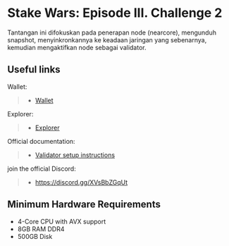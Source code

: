 # Stake Wars: Episode III. Challenge 2

Tantangan ini difokuskan pada penerapan node (nearcore), mengunduh snapshot, menyinkronkannya ke keadaan jaringan yang sebenarnya, kemudian mengaktifkan node sebagai validator.

## Useful links

Wallet:
>- [Wallet](https://wallet.shardnet.near.org/)

Explorer:
>- [Explorer](https://explorer.shardnet.near.org/)

Official documentation:
>- [Validator setup instructions](https://github.com/near/stakewars-iii)

join the official Discord:
>- https://discord.gg/XVsBbZGqUt

## Minimum Hardware Requirements
 - 4-Core CPU with AVX support
 - 8GB RAM DDR4
 - 500GB Disk


